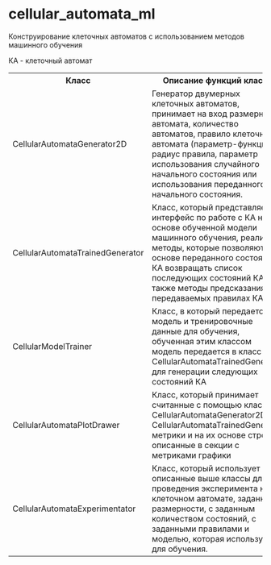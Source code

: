 # cellular_automata_ml

Конструирование клеточных автоматов с использованием методов машинного обучения

КА - клеточный автомат
<table>
    <tr>
        <th>Класс</th>
        <th>Описание функций класса</th>
    </tr>
    <tr>
        <td>CellularAutomataGenerator2D</td>
        <td>Генератор двумерных клеточных автоматов, принимает на вход размерность автомата, количество автоматов,
            правило клеточного автомата (параметр-функция), радиус правила, параметр использования случайного начального
            состояния или использования переданного начального состояния.
        </td>
    </tr>
    <tr>
        <td>CellularAutomataTrainedGenerator</td>
        <td>Класс, который представляет интерфейс по работе с КА на основе обученной модели машинного обучения,
            реализует методы, которые позволяют на основе переданного состояния КА возвращать список последующих
            состояний КА, а также методы предсказания на передаваемых правилах КА.
        </td>
    </tr>
    <tr>
        <td>CellularModelTrainer</td>
        <td>Класс, в который передается модель и тренировочные данные для обучения, обученная этим классом модель
            передается в класс CellularAutomataTrainedGenerator для генерации следующих состояний КА
        </td>
    </tr>
    <tr>
        <td>CellularAutomataPlotDrawer</td>
        <td>Класс, который принимает считанные с помощью классов CellularAutomataGenerator2D и
            CellularAutomataTrainedGenerator метрики и на их основе строит описанные в секции с метриками графики
        </td>
    </tr>
    <tr>
        <td>CellularAutomataExperimentator</td>
        <td>Класс, который использует все описанные выше классы для проведения эксперимента на клеточном автомате,
            заданной размерности, с заданным количеством состояний, с заданными правилами и моделью, которая
            используется для обучения.
        </td>
    </tr>
</table>
